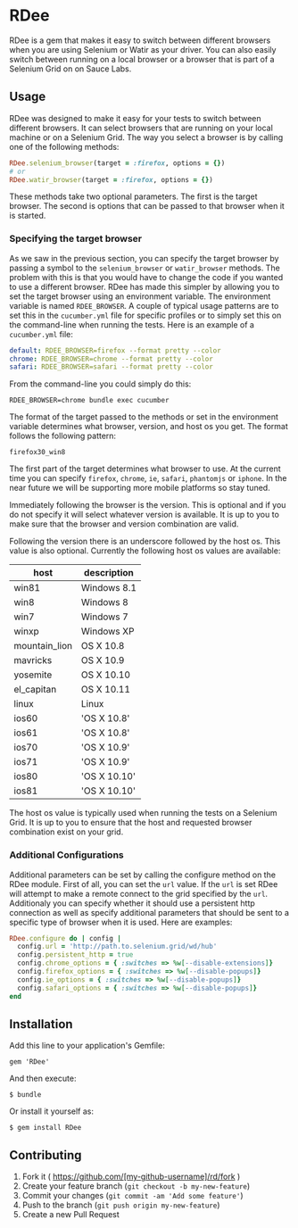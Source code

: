 # RDee

RDee is a gem that makes it easy to switch between different browsers when you are using
Selenium or Watir as your driver.  You can also easily switch between running on a local
browser or a browser that is part of a Selenium Grid on on Sauce Labs.

## Usage

RDee was designed to make it easy for your tests to switch between different browsers.  It
can select browsers that are running on your local machine or on a Selenium Grid.  The way
you select a browser is by calling one of the following methods:

````ruby
RDee.selenium_browser(target = :firefox, options = {})
# or
RDee.watir_browser(target = :firefox, options = {})
````

These methods take two optional parameters.  The first is the target browser.  The second
is options that can be passed to that browser when it is started.

### Specifying the target browser

As we saw in the previous section, you can specify the target browser by passing a symbol
to the `selenium_browser` or `watir_browser` methods.  The problem with this is that you
would have to change the code if you wanted to use a different browser.  RDee has made
this simpler by allowing you to set the target browser using an environment variable.
The environment variable is named `RDEE_BROWSER`.  A couple of typical usage patterns
are to set this in the `cucumber.yml` file for specific profiles or to simply set this
on the command-line when running the tests.  Here is an example of a `cucumber.yml` file:

````yml
default: RDEE_BROWSER=firefox --format pretty --color
chrome: RDEE_BROWSER=chrome --format pretty --color
safari: RDEE_BROWSER=safari --format pretty --color
````

From the command-line you could simply do this:

````
RDEE_BROWSER=chrome bundle exec cucumber
````

The format of the target passed to the methods or set in the environment variable determines
what browser, version, and host os you get.  The format follows the following pattern:

````
firefox30_win8
````

The first part of the target determines what browser to use.  At the current time you can
specify `firefox`, `chrome`, `ie`, `safari`, `phantomjs` or `iphone`.  In the near future we will be supporting more
mobile platforms so stay tuned.

Immediately following the browser is the version.  This is optional and if you do not specify
it will select whatever version is available.  It is up to you to make sure that the browser
and version combination are valid.

Following the version there is an underscore followed by the host os.  This value is also
optional.  Currently the following host os values are available:

| host | description |
| --- | --- |
| win81 | Windows 8.1 |
| win8 | Windows 8 |
| win7 | Windows 7 |
| winxp | Windows XP |
| mountain_lion | OS X 10.8 |
| mavricks | OS X 10.9 |
| yosemite | OS X 10.10 |
| el_capitan | OS X 10.11 |
| linux | Linux |
| ios60 | 'OS X 10.8'|
| ios61 | 'OS X 10.8' |
| ios70 | 'OS X 10.9' |
| ios71 | 'OS X 10.9' |
| ios80 | 'OS X 10.10' |
| ios81 | 'OS X 10.10' |

The host os value is typically used when running the tests on a Selenium Grid.  It is up to
you to ensure that the host and requested browser combination exist on your grid.

### Additional Configurations

Additional parameters can be set by calling the configure method on the RDee module.  First
of all, you can set the `url` value.  If the `url` is set RDee will attempt to make a remote
connect to the grid specified by the `url`.  Additionaly you can specify whether it should
use a persistent http connection as well as specify additional parameters that should be
sent to a specific type of browser when it is used.  Here are examples:

````ruby
RDee.configure do | config |
  config.url = 'http://path.to.selenium.grid/wd/hub'
  config.persistent_http = true
  config.chrome_options = { :switches => %w[--disable-extensions]}
  config.firefox_options = { :switches => %w[--disable-popups]}
  config.ie_options = { :switches => %w[--disable-popups]}
  config.safari_options = { :switches => %w[--disable-popups]}
end
````


## Installation

Add this line to your application's Gemfile:

    gem 'RDee'

And then execute:

    $ bundle

Or install it yourself as:

    $ gem install RDee


## Contributing

1. Fork it ( https://github.com/[my-github-username]/rd/fork )
2. Create your feature branch (`git checkout -b my-new-feature`)
3. Commit your changes (`git commit -am 'Add some feature'`)
4. Push to the branch (`git push origin my-new-feature`)
5. Create a new Pull Request
